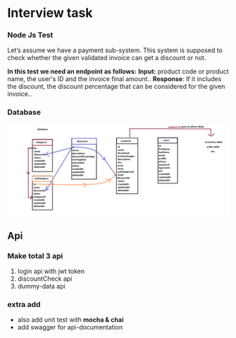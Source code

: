 # Interview task
### Node Js Test
Let’s assume we have a payment sub-system. This system is supposed to check whether the given validated invoice can get a discount or not.

**In this test we need an endpoint as follows:**
**Input:** product code or product name, the user's ID and the invoice final amount..
**Response**: If it includes the discount, the discount percentage that can be considered for the given invoice..


### Database
![database table structure](https://raw.githubusercontent.com/easycodingcourse/interview-task/main/database-stracture-1.png "database table structure")




## Api

### Make total 3 api
1. login api with jwt token
2. discountCheck api
3. dummy-data api

### extra add
* also add unit test with **mocha & chai**
* add swagger for api-documentation

